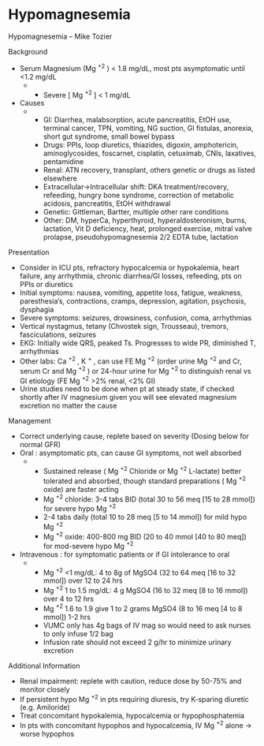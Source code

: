# Hypomagnesemia
 
Hypomagnesemia – Mike Tozier

Background

-   Serum Magnesium (Mg <sup>+2</sup> ) \< 1.8 mg/dL, most pts
    asymptomatic until \<1.2 mg/dL
    -   -   Severe \[
            Mg <sup>+2</sup> \] \< 1 mg/dL
-   Causes
    -   -   GI: Diarrhea, malabsorption, acute pancreatitis, EtOH use,
            terminal cancer, TPN, vomiting, NG suction, GI fistulas,
            anorexia, short gut syndrome, small bowel bypass
        -   Drugs: PPIs, loop diuretics, thiazides, digoxin,
            amphotericin, aminoglycosides, foscarnet, cisplatin,
            cetuximab, CNIs, laxatives, pentamidine
        -   Renal: ATN recovery, transplant, others genetic or drugs as
            listed elsewhere
        -   Extracellular->Intracellular shift: DKA treatment/recovery,
            refeeding, hungry bone syndrome, correction of metabolic
            acidosis, pancreatitis, EtOH withdrawal
        -   Genetic: Gittleman, Bartter, multiple other rare conditions
        -   Other: DM, hyperCa, hyperthyroid, hyperaldosteronism, burns,
            lactation, Vit D deficiency, heat, prolonged exercise,
            mitral valve prolapse, pseudohypomagnesemia 2/2 EDTA tube,
            lactation

Presentation

-   Consider in ICU pts, refractory hypocalcemia or hypokalemia, heart
    failure, any arrhythmia, chronic diarrhea/GI losses, refeeding, pts
    on PPIs or diuretics
-   Initial symptoms: nausea, vomiting, appetite loss, fatigue,
    weakness, paresthesia’s, contractions, cramps, depression,
    agitation, psychosis, dysphagia
-   Severe symptoms: seizures, drowsiness, confusion, coma, arrhythmias
-   Vertical nystagmus, tetany (Chvostek sign, Trousseau), tremors,
    fasciculations, seizures
-   EKG: Initially wide QRS, peaked Ts. Progresses to wide PR,
    diminished T, arrhythmias
-   Other labs: Ca <sup>+2</sup> , K <sup>+</sup> , can use FE
    Mg <sup>+2</sup>
    (order urine
    Mg <sup>+2</sup>
    and Cr, serum Cr and
    Mg <sup>+2</sup>
    ) or 24-hour urine for
    Mg <sup>+2</sup>
    to distinguish renal vs GI etiology (FE
    Mg <sup>+2</sup>
    \>2% renal, \<2% GI)
-   Urine studies need to be done when pt at steady state, if checked
    shortly after IV magnesium given you will see elevated magnesium
    excretion no matter the cause

Management

-   Correct
    underlying cause, replete based on severity (Dosing below for normal
    GFR)
-   Oral
    : asymptomatic pts, can cause GI symptoms, not well absorbed
    -   -   Sustained release (
            Mg <sup>+2</sup>
            Chloride or
            Mg <sup>+2</sup>
            L-lactate) better tolerated and absorbed, though standard
            preparations (
            Mg <sup>+2</sup>
            oxide) are faster acting
        -   Mg <sup>+2</sup>
            chloride: 3-4 tabs BID (total 30 to 56 meq \[15 to 28
            mmol\]) for severe hypo
            Mg <sup>+2</sup>
        -   2-4 tabs daily (total 10 to 28 meq \[5 to 14 mmol\]) for
            mild hypo
            Mg <sup>+2</sup>
        -   Mg <sup>+2</sup>
            oxide: 400-800 mg BID (20 to 40 mmol \[40 to 80 meq\]) for
            mod-severe hypo
            Mg <sup>+2</sup>
-   Intravenous
    : for symptomatic patients or if GI intolerance to oral
    -   -   Mg <sup>+2</sup>
            \<1 mg/dL: 4 to 8g of MgSO4 (32 to 64 meq \[16 to 32 mmol\])
            over 12 to 24 hrs
        -   Mg <sup>+2</sup>
            1 to 1.5 mg/dL: 4 g MgSO4 (16 to 32 meq \[8 to 16 mmol\])
            over 4 to 12 hrs
        -   Mg <sup>+2</sup>
            1.6 to 1.9 give 1 to 2 grams MgSO4 (8 to 16 meq \[4 to 8
            mmol\]) 1-2 hrs
        -   VUMC only has 4g bags of IV mag so would need to ask nurses
            to only infuse 1/2 bag
        -   Infusion rate should not exceed 2 g/hr to minimize urinary
            excretion

Additional Information

-   Renal impairment: replete with caution, reduce dose by 50-75% and
    monitor closely
-   If persistent hypo
    Mg <sup>+2</sup>
    in pts requiring diuresis, try K-sparing diuretic (e.g. Amiloride)
-   Treat concomitant hypokalemia, hypocalcemia or hypophosphatemia
-   In pts with concomitant hypophos and hypocalcemia, IV
    Mg <sup>+2</sup>
    alone -> worse hypophos
